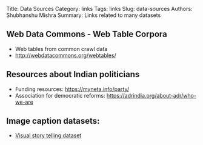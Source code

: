 Title: Data Sources
Category: links
Tags: links
Slug: data-sources
Authors: Shubhanshu Mishra
Summary: Links related to many datasets

## Web Data Commons - Web Table Corpora
* Web tables from common crawl data
* http://webdatacommons.org/webtables/

## Resources about Indian politicians

* Funding resources: https://myneta.info/party/
* Association for democratic reforms: https://adrindia.org/about-adr/who-we-are


## Image caption datasets:

* [Visual story telling dataset](http://visionandlanguage.net/VIST/)
